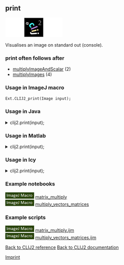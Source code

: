 ## print
<img src="images/mini_empty_logo.png"/><img src="images/mini_clij2_logo.png"/><img src="images/mini_empty_logo.png"/>

Visualises an image on standard out (console).

### print often follows after
* <a href="reference_multiplyImageAndScalar">multiplyImageAndScalar</a> (2)
* <a href="reference_multiplyImages">multiplyImages</a> (4)


### Usage in ImageJ macro
```
Ext.CLIJ2_print(Image input);
```




### Usage in Java


<details>

<summary>
clij2.print(input);
</summary>
<pre class="highlight">// init CLIJ and GPU
import net.haesleinhuepf.clij2.CLIJ2;
import net.haesleinhuepf.clij.clearcl.ClearCLBuffer;
CLIJ2 clij2 = CLIJ2.getInstance();

// get input parameters
ClearCLBuffer input = clij2.push(inputImagePlus);
</pre>

<pre class="highlight">
// Execute operation on GPU
clij2.print(input);
</pre>

<pre class="highlight">
//show result

// cleanup memory on GPU
clij2.release(input);
</pre>

</details>





### Usage in Matlab


<details>

<summary>
clij2.print(input);
</summary>
<pre class="highlight">% init CLIJ and GPU
clij2 = init_clatlab();

% get input parameters
input = clij2.pushMat(input_matrix);
</pre>

<pre class="highlight">
% Execute operation on GPU
clij2.print(input);
</pre>

<pre class="highlight">
% show result

% cleanup memory on GPU
clij2.release(input);
</pre>

</details>





### Usage in Icy


<details>

<summary>
clij2.print(input);
</summary>
<pre class="highlight">// init CLIJ and GPU
importClass(net.haesleinhuepf.clicy.CLICY);
importClass(Packages.icy.main.Icy);

clij2 = CLICY.getInstance();

// get input parameters
input_sequence = getSequence();input = clij2.pushSequence(input_sequence);
</pre>

<pre class="highlight">
// Execute operation on GPU
clij2.print(input);
</pre>

<pre class="highlight">
// show result

// cleanup memory on GPU
clij2.release(input);
</pre>

</details>





### Example notebooks
<a href="https://clij.github.io/clij2-docs/md/matrix_multiply"><img src="images/language_macro.png" height="20"/></a> [matrix_multiply](https://clij.github.io/clij2-docs/md/matrix_multiply)  
<a href="https://clij.github.io/clij2-docs/md/multiply_vectors_matrices"><img src="images/language_macro.png" height="20"/></a> [multiply_vectors_matrices](https://clij.github.io/clij2-docs/md/multiply_vectors_matrices)  




### Example scripts
<a href="https://github.com/clij/clij2-docs/blob/master/src/main/macro/matrix_multiply.ijm"><img src="images/language_macro.png" height="20"/></a> [matrix_multiply.ijm](https://github.com/clij/clij2-docs/blob/master/src/main/macro/matrix_multiply.ijm)  
<a href="https://github.com/clij/clij2-docs/blob/master/src/main/macro/multiply_vectors_matrices.ijm"><img src="images/language_macro.png" height="20"/></a> [multiply_vectors_matrices.ijm](https://github.com/clij/clij2-docs/blob/master/src/main/macro/multiply_vectors_matrices.ijm)  


[Back to CLIJ2 reference](https://clij.github.io/clij2-docs/reference)
[Back to CLIJ2 documentation](https://clij.github.io/clij2-docs)

[Imprint](https://clij.github.io/imprint)
